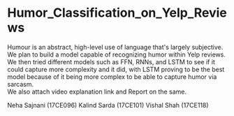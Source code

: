 # Humor_Classification_on_Yelp_Reviews

Humour is an abstract, high-level use of language that's largely subjective. We plan to build a model capable of recognizing humor within Yelp reviews.
We then tried different models such as FFN, RNNs, and LSTM to see if it could capture more complexity and it did, with LSTM proving to be the best model because of it being more complex to be able to capture humor via sarcasm.<br>
We also attach video explanation link and Report on the same.<br>

Neha Sajnani (17CE096)
Kalind Sarda (17CE101)
Vishal Shah (17CE118)
